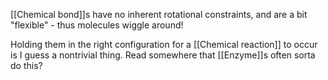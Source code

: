 [[Chemical bond]]s have no inherent rotational constraints, and are a bit "flexible" - thus molecules wiggle around!

Holding them in the right configuration for a [[Chemical reaction]] to occur is I guess a nontrivial thing. Read somewhere that [[Enzyme]]s often sorta do this?